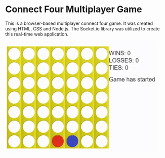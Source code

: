 # Connect Four Multiplayer Game

This is a browser-based multiplayer connect four game. It was created using HTML, CSS and Node.js.
The Socket.io library was utilized to create this real-time web application.

![](Game.PNG)
